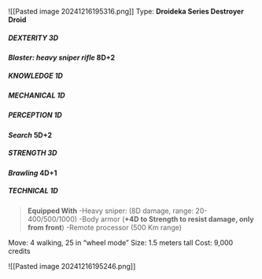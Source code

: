 ![[Pasted image 20241216195316.png]]
Type: **Droideka Series Destroyer Droid**
##### DEXTERITY 3D
***Blaster: heavy sniper rifle* 8D+2**
##### KNOWLEDGE 1D
##### MECHANICAL 1D
##### PERCEPTION 1D
***Search* 5D+2**
##### STRENGTH 3D
***Brawling* 4D+1**
##### TECHNICAL 1D

> **Equipped With**
> -Heavy sniper: (8D damage, range: 20-400/500/1000)
> -Body armor (**+4D to Strength to resist damage, only from front**)
> -Remote processor (500 Km range)

Move: 4 walking, 25 in “wheel mode”
Size: 1.5 meters tall
Cost: 9,000 credits



![[Pasted image 20241216195246.png]]

